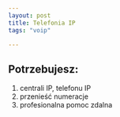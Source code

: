 ```yaml
---
layout: post
title: Telefonia IP
tags: "voip"

---
```


## Potrzebujesz:

   1. centrali IP, telefonu IP
   2. przenieść numeracje
   3. profesionalna pomoc zdalna


 